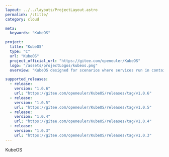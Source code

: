 ```yaml
---
layout: ../../layouts/ProjectLayout.astro
permalink: /:title/
category: cloud

meta:
  keywords: "KubeOS"

project:
  title: "KubeOS"
  type: "C"
  url: "KubeOS"
  project_official_url: "https://gitee.com/openeuler/KubeOS"
  logo: "/assets/projectLogos/kubeos.png"
  overview: "KubeOS designed for scenarios where services run in containers. KubeOS connects container OSs as components to Kubernetes, so that the container OSs are in the same position as services. The Kubernetes cluster manages containers and container OSs in a unified system."

supported_releases:
  - release:
    version: "1.0.6"
    url: "https://gitee.com/openeuler/KubeOS/releases/tag/v1.0.6"
  - release:
    version: "1.0.5"
    url: "https://gitee.com/openeuler/KubeOS/releases/tag/v1.0.5"
  - release:
    version: "1.0.4"
    url: "https://gitee.com/openeuler/KubeOS/releases/tag/v1.0.4"
  - release:
    version: "1.0.3"
    url: "https://gitee.com/openeuler/KubeOS/releases/tag/v1.0.3"
---
```


<p>KubeOS</p>
